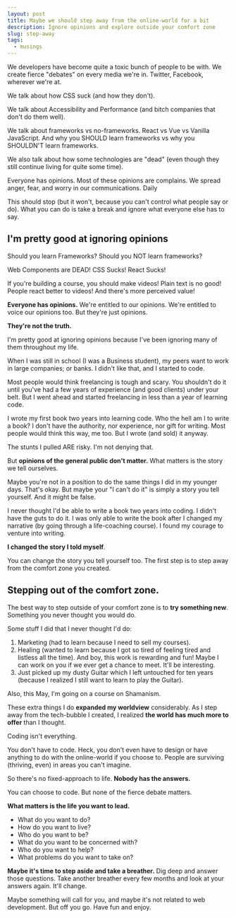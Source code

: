 ```yaml
---
layout: post
title: Maybe we should step away from the online-world for a bit 
description: Ignore opinions and explore outside your comfort zone
slug: step-away
tags:
  - musings
---
```


We developers have become quite a toxic bunch of people to be with. We create fierce "debates" on every media we're in. Twitter, Facebook, wherever we're at. 

We talk about how CSS suck (and how they don't). 

We talk about Accessibility and Performance (and bitch companies that don't do them well). 

We talk about frameworks vs no-frameworks. React vs Vue vs Vanilla JavaScript. And why you SHOULD learn frameworks vs why you SHOULDN'T learn frameworks. 

We also talk about how some technologies are "dead" (even though they still continue living for quite some time). 

Everyone has opinions. Most of these opinions are complains. We spread anger, fear, and worry in our communications. Daily

This should stop (but it won't, because you can't control what people say or do). What you can do is take a break and ignore what everyone else has to say. 

<!-- more -->

## I'm pretty good at ignoring opinions

Should you learn Frameworks? Should you NOT learn frameworks? 

Web Components are DEAD! CSS Sucks! React Sucks! 

If you're building a course, you should make videos! Plain text is no good! People react better to videos! And there's more perceived value! 

**Everyone has opinions.** We're entitled to our opinions. We're entitled to voice our opinions too. But they're just opinions. 

**They're not the truth.**

I'm pretty good at ignoring opinions because I've been ignoring many of them throughout my life. 

When I was still in school (I was a Business student), my peers want to work in large companies; or banks. I didn't like that, and I started to code. 

Most people would think freelancing is tough and scary. You shouldn't do it until you've had a few years of experience (and good clients) under your belt. But I went ahead and started freelancing in less than a year of learning code. 

I wrote my first book two years into learning code. Who the hell am I to write a book? I don't have the authority, nor experience, nor gift for writing. Most people would think this way, me too. But I wrote (and sold) it anyway. 

The stunts I pulled ARE risky. I'm not denying that. 

But **opinions of the general public don't matter.** What matters is the story we tell ourselves. 

Maybe you're not in a position to do the same things I did in my younger days. That's okay. But maybe your "I can't do it" is simply a story you tell yourself. And it might be false. 

I never thought I'd be able to write a book two years into coding. I didn't have the guts to do it. I was only able to write the book after I changed my narrative (by going through a life-coaching course). I found my courage to venture into writing. 

**I changed the story I told myself**. 

You can change the story you tell yourself too. The first step is to step away from the comfort zone you created. 

## Stepping out of the comfort zone. 

The best way to step outside of your comfort zone is to **try something new**. Something you never thought you would do. 

Some stuff I did that I never thought I'd do: 

1. Marketing (had to learn because I need to sell my courses).  
2. Healing (wanted to learn because I got so tired of feeling tired and listless all the time). And boy, this work is rewarding and fun! Maybe I can work on you if we ever get a chance to meet. It'll be interesting. 
3. Just picked up my dusty Guitar which I left untouched for ten years (because I realized I still want to learn to play the Guitar). 

Also, this May, I'm going on a course on Shamanism. 

These extra things I do **expanded my worldview** considerably. As I step away from the tech-bubble I created, I realized **the world has much more to offer** than I thought. 

Coding isn't everything. 

You don't have to code. Heck, you don't even have to design or have anything to do with the online-world if you choose to. People are surviving (thriving, even) in areas you can't imagine. 

So there's no fixed-approach to life. **Nobody has the answers.** 

You can choose to code. But none of the fierce debate matters. 

**What matters is the life you want to lead.** 

- What do you want to do? 
- How do you want to live? 
- Who do you want to be? 
- What do you want to be concerned with? 
- Who do you want to help? 
- What problems do you want to take on? 

**Maybe it's time to step aside and take a breather.** Dig deep and answer those questions. Take another breather every few months and look at your answers again. It'll change. 

Maybe something will call for you, and maybe it's not related to web development. But off you go. Have fun and enjoy. 

